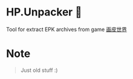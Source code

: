 # HP.Unpacker :see_no_evil:
Tool for extract EPK archives from game [画皮世界](http://hp.70yx.com)

# Note
> Just old stuff :)